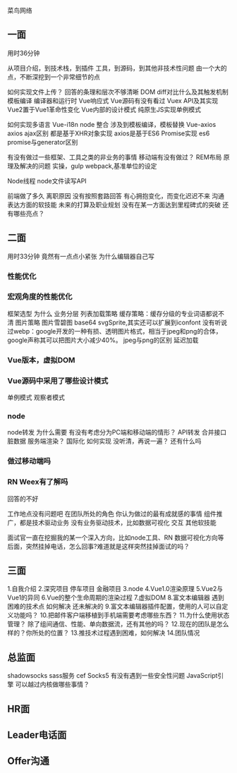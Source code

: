 菜鸟网络

## 一面 ##
用时36分钟

从项目介绍，到技术栈，到插件 工具，到源码，到其他非技术性问题
由一个大的点，不断深挖到一个非常细节的点

如何实现文件上传？
   回答的条理和层次不够清晰
DOM diff对比什么及其触发机制
  模板编译 编译器和运行时
Vue响应式
Vue源码有没有看过
Vuex API及其实现
Vue2置于Vue1革命性变化
Vue内部的设计模式
纯原生JS实现单例模式

如何实现多语言
  Vue-i18n node 整合
  涉及到模板编译，模板替换
Vue-axios axios ajax区别
  都是基于XHR对象实现
  axios是基于ES6 Promise实现
es6 promise与generator区别

有没有做过一些框架、工具之类的非业务的事情
移动端有没有做过？
REM布局
  原理及解决的问题
  实操，gulp webpack,基准单位的设定

Node线程
node文件读写API

前端做了多久
离职原因
   没有按照套路回答
   有心拥抱变化，而变化迟迟不来
沟通表达方面的软技能
未来的打算及职业规划
  没有在某一方面达到里程碑式的突破
还有哪些亮点？

## 二面 ##
用时33分钟
竟然有一点点小紧张
为什么编辑器自己写
### 性能优化 ###
### 宏观角度的性能优化 ###
框架选型 为什么
业务分层 列表加载策略 缓存策略：缓存分级的专业词语都说不清
图片策略
  图片雪碧图 base64 svgSprite,其实还可以扩展到iconfont
  没有听说过webp：google开发的一种有损、透明图片格式，相当于jpeg和png的合体，google声称其可以把图片大小减少40%。
  jpeg与png的区别
延迟加载
### Vue版本，虚拟DOM ###
### Vue源码中采用了哪些设计模式 ###
单例模式
观察者模式
### node ###
node转发 为什么需要 有没有考虑分为PC端和移动端的情形？
   API转发 合并接口 脏数据
   服务端渲染？
国际化 如何实现 没听清，再说一遍？
还有什么吗
### 做过移动端吗 ###
### RN Weex有了解吗 ###
回答的不好


工作地点没有问题吧
在团队所处的角色
你认为做过的最有成就感的事情
   组件推广，都是技术驱动业务
没有业务驱动技术，比如数据可视化 交互
其他软技能

面试官一直在挖掘我的某一个深入方向，比如node工具、RN 数据可视化方向等
后面，突然挂掉电话，怎么回事?难道就是这样突然挂掉面试的吗？


## 三面 ##
1.自我介绍
2.深究项目
  停车项目 金融项目
3.node
4.Vue1.0渲染原理
5.Vue2与Vue1的异同
6.Vue的整个生命周期的渲染过程
7.虚拟DOM
8.富文本编辑器
  遇到困难的技术点 如何解决
  还未解决的
9.富文本编辑器插件配置，使用的人可以自定义功能吗？
10.把邮件客户端移植到手机端需要考虑哪些东西？
11.为什么使用状态管理？
   除了组间通信、性能、单向数据流，还有其他的吗？
12.现在的团队是怎么样的？你所处的位置？
13.推技术过程遇到困难，如何解决
14.团队情况


## 总监面 ##
shadowsocks
sass服务
cef Socks5
有没有遇到一些安全性问题
JavaScript引擎 可以越过内核做哪些事情？


## HR面 ##

## Leader电话面 ##

## Offer沟通 ##